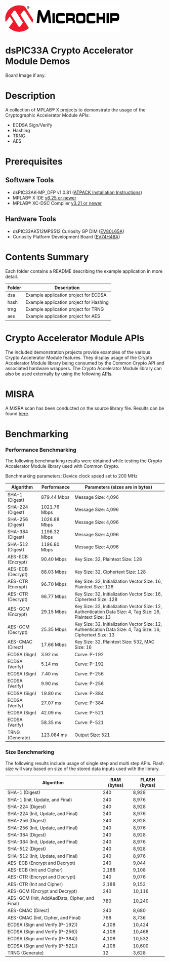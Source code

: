 <picture>
    <source media="(prefers-color-scheme: dark)" srcset="images/microchip_logo_white_red.png">
	<source media="(prefers-color-scheme: light)" srcset="images/microchip_logo_black_red.png">
    <img alt="Microchip Logo." src="images/microchip_logo_black_red.png">
</picture>

# dsPIC33A Crypto Accelerator Module Demos

Board Image if any.

# Description
A collection of MPLAB® X projects to demonstrate the usage of the Cryptographic Accelerator Module APIs:
- ECDSA Sign/Verify
- Hashing
- TRNG
- AES

# Prerequisites

## Software Tools
- dsPIC33AK-MP_DFP v1.0.81 ([ATPACK Installation Instructions](https://microchip.my.site.com/s/article/MPLAB-X---Manual-Install-DFP--Device-Family-Pack))
- MPLAB® X IDE [v6.25 or newer](https://www.microchip.com/mplab-x-ide)
- MPLAB® XC-DSC Compiler [v3.21 or newer](https://www.microchip.com/xcdsc)

## Hardware Tools
- dsPIC33AK512MPS512 Curiosity GP DIM ([EV80L65A](https://www.microchip.com/en-us/development-tool/EV80L65A))
- Curiosity Platform Development Board ([EV74H48A](https://www.microchip.com/EV74H48A))

# Contents Summary
Each folder contains a README describing the example application in more detail.

| Folder     | Description                              |
| ---        | ---                                      |
| dsa        | Example application project for ECDSA    |
| hash       | Example application project for Hashing  |
| trng       | Example application project for TRNG     |
| aes        | Example application project for AES      |

# Crypto Accelerator Module APIs

The included demonstration projects provide examples of the various Crypto Accelerator Module features. They display usage of the Crypto Accelerator Module library being consumed by the Common Crypto API and associated hardware wrappers. The Crypto Accelerator Module library can also be used externally by using the following [APIs](https://onlinedocs.microchip.com/v2/keyword-lookup?keyword=CAM&redirect=true).

# MISRA

A MISRA scan has been conducted on the source library file. Results can be found [here](./misra_report/).

# Benchmarking

### Performance Benchmarking
The following benchmarking results were obtained while testing the Crypto Accelerator Module library used with Common Crypto.

Benchmarking parameters: Device clock speed set to 200 MHz

|Algorithm|Performance|Parameters (sizes are in bytes)|
|----|----|----|
|SHA-1 (Digest)|879.44 Mbps|Message Size: 4,096|
|SHA-224 (Digest)|1021.76 Mbps|Message Size: 4,096|
|SHA-256 (Digest)|1026.88 Mbps|Message Size: 4,096|
|SHA-384 (Digest)|1196.32 Mbps|Message Size: 4,096|
|SHA-512 (Digest)|1196.80 Mbps|Message Size: 4,096|
|AES-ECB (Encrypt)|90.40 Mbps|Key Size: 32, Plaintext Size: 128|
|AES-ECB (Decrypt)|88.03 Mbps|Key Size: 32, Ciphertext Size: 128|
|AES-CTR (Encrypt)|96.70 Mbps|Key Size: 32, Initialization Vector Size: 16, Plaintext Size: 128|
|AES-CTR (Decrypt)|96.77 Mbps|Key Size: 32, Initialization Vector Size: 16, Ciphertext Size: 128|
|AES-GCM (Encrypt)|29.15 Mbps|Key Size: 32, Initialization Vector Size: 12, Authentication Data Size: 4, Tag Size: 16, Plaintext Size: 13|
|AES-GCM (Decrypt)|25.35 Mbps|Key Size: 32, Initialization Vector Size: 12, Authentication Data Size: 4, Tag Size: 16, Ciphertext Size: 13|
|AES-CMAC (Direct)|17.66 Mbps|Key Size: 32, Plaintext Size: 532, MAC Size: 16|
|ECDSA (Sign)|3.92 ms|Curve: P-192|
|ECDSA (Verify)|5.14 ms|Curve: P-192|
|ECDSA (Sign)|7.40 ms|Curve: P-256|
|ECDSA (Verify)|9.90 ms|Curve: P-256|
|ECDSA (Sign)|19.80 ms|Curve: P-384|
|ECDSA (Verify)|27.07 ms|Curve: P-384|
|ECDSA (Sign)|42.09 ms|Curve: P-521|
|ECDSA (Verify)|58.35 ms|Curve: P-521|
|TRNG (Generate)|123.084 ms|Output Size: 521|

### Size Benchmarking
The following results include usage of single step and multi step APIs. Flash size will vary based on size of the stored data inputs used with the library. 

|Algorithm|RAM (bytes)|FLASH (bytes)|
|----|----|----|
|SHA-1 (Digest)|240|8,928|
|SHA-1 (Init, Update, and Final)|240|8,976|
|SHA-224 (Digest)|240|8,928|
|SHA-224 (Init, Update, and Final)|240|8,976|
|SHA-256 (Digest)|240|8,928|
|SHA-256 (Init, Update, and Final)|240|8,976|
|SHA-384 (Digest)|240|8,928|
|SHA-384 (Init, Update, and Final)|240|8,976|
|SHA-512 (Digest)|240|8,928|
|SHA-512 (Init, Update, and Final)|240|8,976|
|AES-ECB (Encrypt and Decrypt)|240|9,044|
|AES-ECB (Init and Cipher)|2,188|9,108|
|AES-CTR (Encrypt and Decrypt)|240|9,076|
|AES-CTR (Init and Cipher)|2,188|9,152|
|AES-GCM (Encrypt and Decrypt)|240|10,116|
|AES-GCM (Init, AddAadData, Cipher, and Final)|780|10,240|
|AES-CMAC (Direct)|240|8,680|
|AES-CMAC (Init, Cipher, and Final)|768|8,736|
|ECDSA (Sign and Verify (P-192))|4,108|10,424|
|ECDSA (Sign and Verify (P-256))|4,108|10,468|
|ECDSA (Sign and Verify (P-384))|4,108|10,532|
|ECDSA (Sign and Verify (P-521))|4,108|10,600|
|TRNG (Generate)|12|3,628|